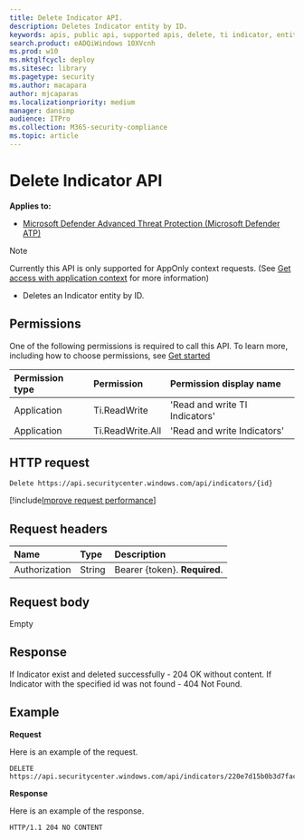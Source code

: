 ```yaml
---
title: Delete Indicator API.
description: Deletes Indicator entity by ID.
keywords: apis, public api, supported apis, delete, ti indicator, entity, id
search.product: eADQiWindows 10XVcnh
ms.prod: w10
ms.mktglfcycl: deploy
ms.sitesec: library
ms.pagetype: security
ms.author: macapara
author: mjcaparas
ms.localizationpriority: medium
manager: dansimp
audience: ITPro
ms.collection: M365-security-compliance 
ms.topic: article
---
```


# Delete Indicator API

**Applies to:**  
- [Microsoft Defender Advanced Threat Protection (Microsoft Defender ATP)](https://go.microsoft.com/fwlink/p/?linkid=2069559)


>[!Note]
> Currently this API is only supported for AppOnly context requests. (See [Get access with application context](exposed-apis-create-app-webapp.md) for more information)


- Deletes an Indicator entity by ID.

## Permissions
One of the following permissions is required to call this API. To learn more, including how to choose permissions, see [Get started](apis-intro.md)

Permission type |	Permission	|	Permission display name
:---|:---|:---
Application |	Ti.ReadWrite |	'Read and write TI Indicators'
Application |	Ti.ReadWrite.All |	'Read and write Indicators'


## HTTP request
```
Delete https://api.securitycenter.windows.com/api/indicators/{id}
```

[!include[Improve request performance](../../includes/improve-request-performance.md)]


## Request headers

Name | Type | Description
:---|:---|:---
Authorization | String | Bearer {token}. **Required**.


## Request body
Empty

## Response
If Indicator exist and deleted successfully - 204 OK without content.
If Indicator with the specified id was not found - 404 Not Found.

## Example

**Request**

Here is an example of the request.

```
DELETE https://api.securitycenter.windows.com/api/indicators/220e7d15b0b3d7fac48f2bd61114db1022197f7f
```

**Response**

Here is an example of the response.


```
HTTP/1.1 204 NO CONTENT

```
